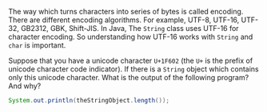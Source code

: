 The way which turns characters into series of bytes is called encoding. There are different encoding algorithms. For example, UTF-8, UTF-16, UTF-32, GB2312, GBK, Shift-JIS. In Java, The `String` class uses UTF-16 for character encoding. So understanding how UTF-16 works with `String` and `char` is important.

Suppose that you have a unicode character `U+1F602` (the `U+` is the prefix of unicode character code indicator). If there is a `String` object which contains only this unicode character. What is the output of the following program? And why?

```java
System.out.println(theStringObject.length());
```